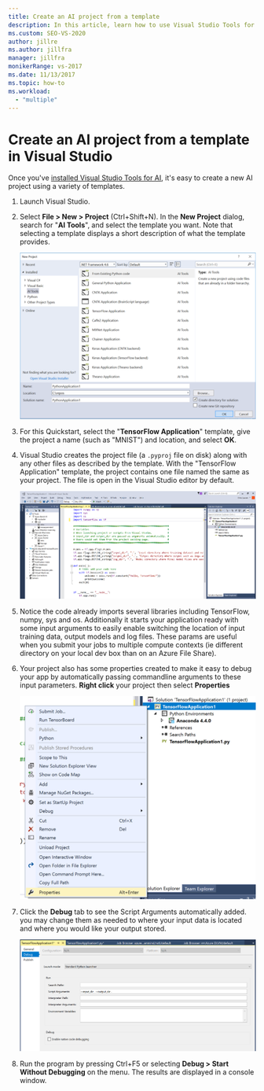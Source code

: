 ```yaml
---
title: Create an AI project from a template
description: In this article, learn how to use Visual Studio Tools for AI to create an AI project from a variety of templates.
ms.custom: SEO-VS-2020
author: jillre
ms.author: jillfra
manager: jillfra
monikerRange: vs-2017
ms.date: 11/13/2017
ms.topic: how-to
ms.workload:
  - "multiple"
---
```

# Create an AI project from a template in Visual Studio

Once you've [installed Visual Studio Tools for AI](installation.md), it's easy to create a new AI project using a variety of templates.

1. Launch Visual Studio.

2. Select **File > New > Project** (Ctrl+Shift+N). In the **New Project** dialog, search for "**AI Tools**", and select the template you want. Note that selecting a template displays a short description of what the template provides.

    ![VS2017 New Project dialog with Python template](media/create-project/new-ai-project.png)

3. For this Quickstart, select the "**TensorFlow Application**" template, give the project a name (such as "MNIST") and location, and select **OK**.

4. Visual Studio creates the project file (a `.pyproj` file on disk) along with any other files as described by the template. With the "TensorFlow Application" template, the project contains one file named the same as your project. The file is open in the Visual Studio editor by default.

    ![Resulting project when using the Python Application template](media/create-project/new-tensorflowapp.png)

5. Notice the code already imports several libraries including TensorFlow, numpy, sys and os. Additionally it starts your application ready with some input arguments to easily enable switching the location of input training data, output models and log files. These params are useful when you submit your jobs to multiple compute contexts (ie different directory on your local dev box than on an Azure File Share).

6. Your project also has some properties created to make it easy to debug your app by automatically passing commandline arguments to these input parameters. **Right click** your project then select **Properties**

    ![Properties](media/create-project/project-properties.png)

7. Click the **Debug** tab to see the Script Arguments automatically added. you may change them as needed to where your input data is located and where you would like your output stored.

    ![Properties](media/create-project//project-properties_1.png)

8. Run the program by pressing Ctrl+F5 or selecting **Debug > Start Without Debugging** on the menu. The results are displayed in a console window.
